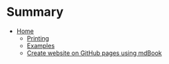 # Summary

- [Home](./index.md)
  - [Printing](./printing.md)
  - [Examples](./examples.md)
  - [Create website on GitHub pages using mdBook](./github-pages-with-mdbook.md)
